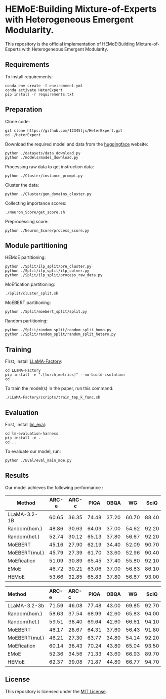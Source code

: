

# HEMoE:Building Mixture-of-Experts with Heterogeneous Emergent Modularity. 

This repository is the official implementation of HEMoE:Building Mixture-of-Experts with Heterogeneous Emergent Modularity. 


## Requirements

To install requirements:

```shell
conda env create -f environment.yml
conda activate HeterExpert
pip install -r requirements.txt
```



## Preparation
Clone code:
```shell
git clone https://github.com/12345ljx/HeterExpert.git
cd ./HeterExpert
```
Download the required model and data from the [huggingface](https://huggingface.co/) website:
```shell
python ./datasets/data_download.py
python ./models/model_download.py
```

Processing raw data to get instruction data:
```shell
python ./Cluster/instance_prompt.py
```
Cluster the data:
```shell
python ./Cluster/gen_domains_cluster.py
```
Collecting importance scores:

```shell
./Neuron_Score/get_score.sh
```
Preprocessing score:

```shell
python ./Neuron_Score/process_score.py
```



## Module partitioning

HEMoE partitioning:
```shell
python ./Split/ilp_split/pre_cluster.py
python ./Split/ilp_split/ilp_solver.py
python ./Split/ilp_split/process_raw_data.py
```

MoEfication partitioning:
```shell
./Split/cluster_split.sh
```

MoEBERT partitioning:
```shell
python ./Split/moebert_split/split.py
```

Random partitioning:
```shell
python ./Split/random_split/random_split_homo.py
python ./Split/random_split/random_split_hetero.py
```



## Training

First, install [LLaMA-Factory](https://github.com/hiyouga/LLaMA-Factory?tab=readme-ov-file#installation):

```shell
cd LLaMA-Factory
pip install -e ".[torch,metrics]" --no-build-isolation
cd ..
```

To train the model(s) in the paper, run this command:

```train
./LLaMA-Factory/scripts/train_top_k_func.sh
```



## Evaluation

First, install [lm_eval](https://github.com/EleutherAI/lm-evaluation-harness?tab=readme-ov-file#install):

```shell
cd lm-evaluation-harness
pip install -e .
cd ..
```

To evaluate our model, run:

```eval
python ./Eval/eval_main_moe.py
```



## Results

Our model achieves the following performance :

| Method        | ARC-e | ARC-c | PIQA  | OBQA  | WG    | SciQ  | SIQA  | Average |
| ------------- | ----- | ----- | ----- | ----- | ----- | ----- | ----- | ------- |
| LLaMA-3.2-1B  | 60.65 | 36.35 | 74.48 | 37.20 | 60.70 | 88.40 | 42.94 | 57.24   |
| Random(hom.)  | 48.86 | 30.63 | 64.09 | 37.00 | 54.62 | 92.20 | 46.01 | 53.34   |
| Random(het.)  | 52.74 | 30.12 | 65.13 | 37.80 | 56.67 | 92.20 | 45.60 | 54.32   |
| MoEBERT       | 45.16 | 27.90 | 62.19 | 34.40 | 52.09 | 90.70 | 42.32 | 50.68   |
| MoEBERT(mul.) | 45.79 | 27.39 | 61.70 | 33.60 | 52.96 | 90.40 | 41.51 | 50.48   |
| MoEfication   | 51.09 | 30.89 | 65.45 | 37.40 | 55.80 | 92.10 | 45.80 | 54.08   |
| EMoE          | 46.72 | 30.21 | 63.06 | 37.00 | 56.83 | 86.10 | 43.30 | 51.89   |
| HEMoE         | 53.66 | 32.85 | 65.83 | 37.80 | 56.67 | 93.00 | 47.08 | 55.27   |

| Method        | ARC-e | ARC-c | PIQA  | OBQA  | WG    | SciQ  | SIQA  | Average |
| :------------ | :---- | :---- | ----- | ----- | ----- | ----- | ----- | ------- |
| LLaMA-3.2-3b  | 71.59 | 46.08 | 77.48 | 43.00 | 69.85 | 92.70 | 46.98 | 63.95   |
| Random(hom.)  | 58.63 | 37.54 | 68.99 | 42.60 | 65.83 | 94.00 | 51.74 | 59.90   |
| Random(het.)  | 59.51 | 38.40 | 69.64 | 42.60 | 66.61 | 94.10 | 51.28 | 60.31   |
| MoEBERT       | 46.17 | 28.67 | 64.31 | 37.60 | 56.43 | 91.80 | 44.99 | 52.85   |
| MoEBERT(mul.) | 46.21 | 27.30 | 63.77 | 34.80 | 54.14 | 92.20 | 44.99 | 51.92   |
| MoEfication   | 60.14 | 36.43 | 70.24 | 43.80 | 65.04 | 93.50 | 50.46 | 59.94   |
| EMoE          | 52.36 | 34.56 | 71.33 | 43.60 | 66.93 | 89.70 | 49.95 | 58.35   |
| HEMoE         | 62.37 | 39.08 | 71.87 | 44.80 | 66.77 | 94.70 | 51.84 | 61.63   |



## License

This repository is licensed under the [MIT License](https://github.com/12345ljx/HeterExpert/blob/main/LICENSE).